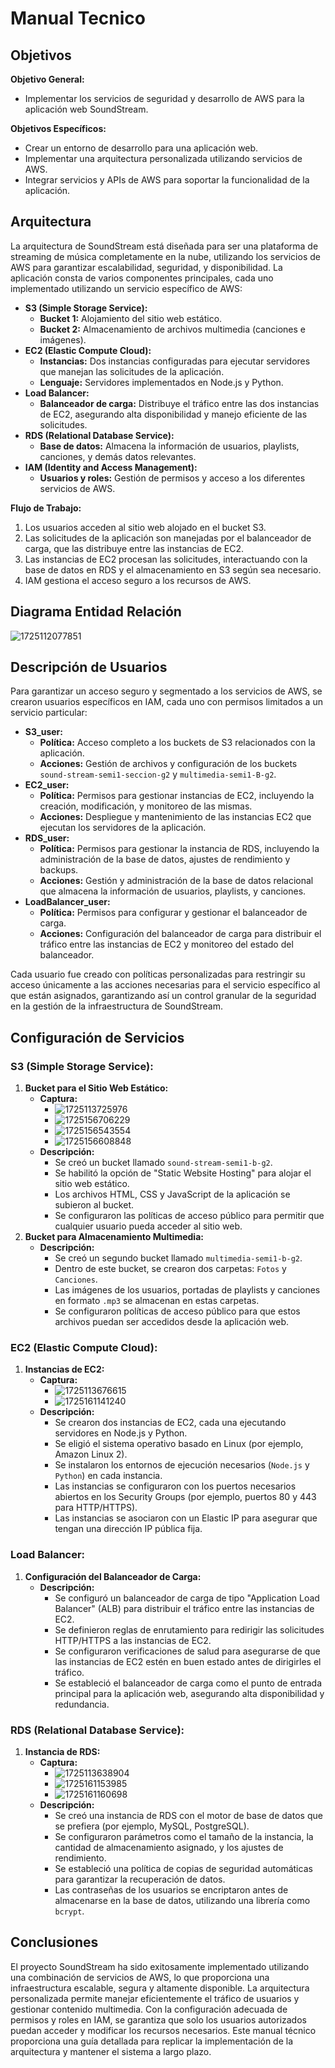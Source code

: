 # Manual Tecnico

## Objetivos

**Objetivo General:**

* Implementar los servicios de seguridad y desarrollo de AWS para la aplicación web SoundStream.

**Objetivos Específicos:**

* Crear un entorno de desarrollo para una aplicación web.
* Implementar una arquitectura personalizada utilizando servicios de AWS.
* Integrar servicios y APIs de AWS para soportar la funcionalidad de la aplicación.

## Arquitectura

La arquitectura de SoundStream está diseñada para ser una plataforma de streaming de música completamente en la nube, utilizando los servicios de AWS para garantizar escalabilidad, seguridad, y disponibilidad. La aplicación consta de varios componentes principales, cada uno implementado utilizando un servicio específico de AWS:

* **S3 (Simple Storage Service):**
  * **Bucket 1:** Alojamiento del sitio web estático.
  * **Bucket 2:** Almacenamiento de archivos multimedia (canciones e imágenes).
* **EC2 (Elastic Compute Cloud):**
  * **Instancias:** Dos instancias configuradas para ejecutar servidores que manejan las solicitudes de la aplicación.
  * **Lenguaje:** Servidores implementados en Node.js y Python.
* **Load Balancer:**
  * **Balanceador de carga:** Distribuye el tráfico entre las dos instancias de EC2, asegurando alta disponibilidad y manejo eficiente de las solicitudes.
* **RDS (Relational Database Service):**
  * **Base de datos:** Almacena la información de usuarios, playlists, canciones, y demás datos relevantes.
* **IAM (Identity and Access Management):**
  * **Usuarios y roles:** Gestión de permisos y acceso a los diferentes servicios de AWS.

**Flujo de Trabajo:**

1. Los usuarios acceden al sitio web alojado en el bucket S3.
2. Las solicitudes de la aplicación son manejadas por el balanceador de carga, que las distribuye entre las instancias de EC2.
3. Las instancias de EC2 procesan las solicitudes, interactuando con la base de datos en RDS y el almacenamiento en S3 según sea necesario.
4. IAM gestiona el acceso seguro a los recursos de AWS.

## Diagrama Entidad Relación

![1725112077851](images/ManualTecnico/1725112077851.png)

## Descripción de Usuarios

Para garantizar un acceso seguro y segmentado a los servicios de AWS, se crearon usuarios específicos en IAM, cada uno con permisos limitados a un servicio particular:

* **S3\_user:**
  * **Política:** Acceso completo a los buckets de S3 relacionados con la aplicación.
  * **Acciones:** Gestión de archivos y configuración de los buckets `sound-stream-semi1-seccion-g2` y `multimedia-semi1-B-g2`.
* **EC2\_user:**
  * **Política:** Permisos para gestionar instancias de EC2, incluyendo la creación, modificación, y monitoreo de las mismas.
  * **Acciones:** Despliegue y mantenimiento de las instancias EC2 que ejecutan los servidores de la aplicación.
* **RDS\_user:**
  * **Política:** Permisos para gestionar la instancia de RDS, incluyendo la administración de la base de datos, ajustes de rendimiento y backups.
  * **Acciones:** Gestión y administración de la base de datos relacional que almacena la información de usuarios, playlists, y canciones.
* **LoadBalancer\_user:**
  * **Política:** Permisos para configurar y gestionar el balanceador de carga.
  * **Acciones:** Configuración del balanceador de carga para distribuir el tráfico entre las instancias de EC2 y monitoreo del estado del balanceador.

Cada usuario fue creado con políticas personalizadas para restringir su acceso únicamente a las acciones necesarias para el servicio específico al que están asignados, garantizando así un control granular de la seguridad en la gestión de la infraestructura de SoundStream.

## Configuración de Servicios

### **S3 (Simple Storage Service):**

1. **Bucket para el Sitio Web Estático:**
   * **Captura:**
     * ![1725113725976](images/ManualTecnico/1725113725976.png)
     * ![1725156706229](images/ManualTecnico/1725156706229.png)
     * ![1725156543554](images/ManualTecnico/1725156543554.png)
     * ![1725156608848](images/ManualTecnico/1725156608848.png)
   * **Descripción:**
     * Se creó un bucket llamado `sound-stream-semi1-b-g2`.
     * Se habilitó la opción de "Static Website Hosting" para alojar el sitio web estático.
     * Los archivos HTML, CSS y JavaScript de la aplicación se subieron al bucket.
     * Se configuraron las políticas de acceso público para permitir que cualquier usuario pueda acceder al sitio web.
2. **Bucket para Almacenamiento Multimedia:**
   * **Descripción:**
     * Se creó un segundo bucket llamado `multimedia-semi1-b-g2`.
     * Dentro de este bucket, se crearon dos carpetas: `Fotos` y `Canciones`.
     * Las imágenes de los usuarios, portadas de playlists y canciones en formato `.mp3` se almacenan en estas carpetas.
     * Se configuraron políticas de acceso público para que estos archivos puedan ser accedidos desde la aplicación web.

### **EC2 (Elastic Compute Cloud):**

1. **Instancias de EC2:**
   * **Captura:**
     * ![1725113676615](images/ManualTecnico/1725113676615.png)
     * ![1725161141240](images/ManualTecnico/1725161141240.png)
   * **Descripción:**
     * Se crearon dos instancias de EC2, cada una ejecutando servidores en Node.js y Python.
     * Se eligió el sistema operativo basado en Linux (por ejemplo, Amazon Linux 2).
     * Se instalaron los entornos de ejecución necesarios (`Node.js` y `Python`) en cada instancia.
     * Las instancias se configuraron con los puertos necesarios abiertos en los Security Groups (por ejemplo, puertos 80 y 443 para HTTP/HTTPS).
     * Las instancias se asociaron con un Elastic IP para asegurar que tengan una dirección IP pública fija.

### **Load Balancer:**

1. **Configuración del Balanceador de Carga:**
   * **Descripción:**
     * Se configuró un balanceador de carga de tipo "Application Load Balancer" (ALB) para distribuir el tráfico entre las instancias de EC2.
     * Se definieron reglas de enrutamiento para redirigir las solicitudes HTTP/HTTPS a las instancias de EC2.
     * Se configuraron verificaciones de salud para asegurarse de que las instancias de EC2 estén en buen estado antes de dirigirles el tráfico.
     * Se estableció el balanceador de carga como el punto de entrada principal para la aplicación web, asegurando alta disponibilidad y redundancia.

### **RDS (Relational Database Service):**

1. **Instancia de RDS:**
   * **Captura:**
     * ![1725113638904](images/ManualTecnico/1725113638904.png)
     * ![1725161153985](images/ManualTecnico/1725161153985.png)
     * ![1725161160698](images/ManualTecnico/1725161160698.png)
   * **Descripción:**
     * Se creó una instancia de RDS con el motor de base de datos que se prefiera (por ejemplo, MySQL, PostgreSQL).
     * Se configuraron parámetros como el tamaño de la instancia, la cantidad de almacenamiento asignado, y los ajustes de rendimiento.
     * Se estableció una política de copias de seguridad automáticas para garantizar la recuperación de datos.
     * Las contraseñas de los usuarios se encriptaron antes de almacenarse en la base de datos, utilizando una librería como `bcrypt`.

## Conclusiones

El proyecto SoundStream ha sido exitosamente implementado utilizando una combinación de servicios de AWS, lo que proporciona una infraestructura escalable, segura y altamente disponible. La arquitectura personalizada permite manejar eficientemente el tráfico de usuarios y gestionar contenido multimedia. Con la configuración adecuada de permisos y roles en IAM, se garantiza que solo los usuarios autorizados puedan acceder y modificar los recursos necesarios. Este manual técnico proporciona una guía detallada para replicar la implementación de la arquitectura y mantener el sistema a largo plazo.
